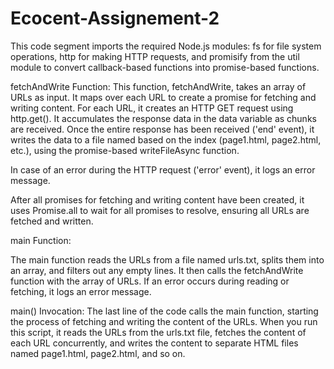 # Ecocent-Assignement-2
This code segment imports the required Node.js modules: fs for file system operations, http for making HTTP requests, and promisify from the util module to convert callback-based functions into promise-based functions.

fetchAndWrite Function:
This function, fetchAndWrite, takes an array of URLs as input. It maps over each URL to create a promise for fetching and writing content. For each URL, it creates an HTTP GET request using http.get(). It accumulates the response data in the data variable as chunks are received. Once the entire response has been received ('end' event), it writes the data to a file named based on the index (page1.html, page2.html, etc.), using the promise-based writeFileAsync function.

In case of an error during the HTTP request ('error' event), it logs an error message.

After all promises for fetching and writing content have been created, it uses Promise.all to wait for all promises to resolve, ensuring all URLs are fetched and written.

main Function:

The main function reads the URLs from a file named urls.txt, splits them into an array, and filters out any empty lines. It then calls the fetchAndWrite function with the array of URLs. If an error occurs during reading or fetching, it logs an error message.

main() Invocation:
The last line of the code calls the main function, starting the process of fetching and writing the content of the URLs.
When you run this script, it reads the URLs from the urls.txt file, fetches the content of each URL concurrently, and writes the content to separate HTML files named page1.html, page2.html, and so on.
